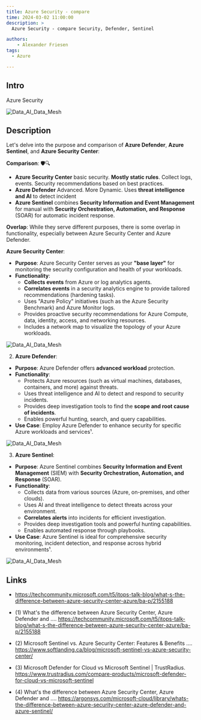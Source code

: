 ```yaml
---
title: Azure Security - compare
time: 2024-03-02 11:00:00
description: >
  Azure Security - compare Security, Defender, Sentinel

authors:
    - Alexander Friesen
tags:
  - Azure

---
```


## Intro

Azure Security


![Data_AI_Data_Mesh](https://techcommunity.microsoft.com/t5/image/serverpage/image-id/256459i5FA890E666D3F0CD/image-size/large)


## Description

Let's delve into the purpose and comparison of **Azure Defender**, **Azure Sentinel**, and **Azure Security Center**:


**Comparison**: 🛡️🔍

- **Azure Security Center** basic security. **Mostly static rules**. Collect logs, events. Security recommendations based on best practices.
- **Azure Defender** Advanced. More Dynamic. Uses **threat intelligence and AI** to detect incident
- **Azure Sentinel** combines **Security Information and Event Management** for manual with **Security Orchestration, Automation, and Response** (SOAR) for automatic incident response.


**Overlap**: While they serve different purposes, there is some overlap in functionality, especially between Azure Security Center and Azure Defender.





**Azure Security Center**:

- **Purpose**: Azure Security Center serves as your **"base layer"** for monitoring the security configuration and health of your workloads.
- **Functionality**:
    - **Collects events** from Azure or log analytics agents.
    - **Correlates events** in a security analytics engine to provide tailored recommendations (hardening tasks).
    - Uses "Azure Policy" initiatives (such as the Azure Security Benchmark) and Azure Monitor logs.
    - Provides proactive security recommendations for Azure Compute, data, identity, access, and networking resources.
    - Includes a network map to visualize the topology of your Azure workloads.


![Data_AI_Data_Mesh](https://techcommunity.microsoft.com/t5/image/serverpage/image-id/256465i68CD48D392D88BCC/image-size/large?v=v2&px=999)



2. **Azure Defender**:

- **Purpose**: Azure Defender offers **advanced workload** protection.
- **Functionality**:
    - Protects Azure resources (such as virtual machines, databases, containers, and more) against threats.
    - Uses threat intelligence and AI to detect and respond to security incidents.
    - Provides deep investigation tools to find the **scope and root cause of incidents**.
    - Enables powerful hunting, search, and query capabilities.
- **Use Case**: Employ Azure Defender to enhance security for specific Azure workloads and services¹.

![Data_AI_Data_Mesh](https://techcommunity.microsoft.com/t5/image/serverpage/image-id/256464iC0199C24BE1457F0/image-size/large?v=v2&px=999)

3. **Azure Sentinel**:

- **Purpose**: Azure Sentinel combines **Security Information and Event Management** (SIEM) with **Security Orchestration, Automation, and Response** (SOAR).
- **Functionality**:
    - Collects data from various sources (Azure, on-premises, and other clouds).
    - Uses AI and threat intelligence to detect threats across your environment.
    - **Correlates alerts** into incidents for efficient investigation.
    - Provides deep investigation tools and powerful hunting capabilities.
    - Enables automated response through playbooks.
- **Use Case**: Azure Sentinel is ideal for comprehensive security monitoring, incident detection, and response across hybrid environments¹.



![Data_AI_Data_Mesh](https://techcommunity.microsoft.com/t5/image/serverpage/image-id/256462iAC7519F10517D10F/image-size/large?v=v2&px=999)










## Links

- <https://techcommunity.microsoft.com/t5/itops-talk-blog/what-s-the-difference-between-azure-security-center-azure/ba-p/2155188>

- (1) What's the difference between Azure Security Center, Azure Defender and .... <https://techcommunity.microsoft.com/t5/itops-talk-blog/what-s-the-difference-between-azure-security-center-azure/ba-p/2155188>
- (2) Microsoft Sentinel vs. Azure Security Center: Features & Benefits .... <https://www.softlanding.ca/blog/microsoft-sentinel-vs-azure-security-center/>
- (3) Microsoft Defender for Cloud vs Microsoft Sentinel | TrustRadius. <https://www.trustradius.com/compare-products/microsoft-defender-for-cloud-vs-microsoft-sentinel>
- (4) What's the difference between Azure Security Center, Azure Defender and .... <https://argonsys.com/microsoft-cloud/library/whats-the-difference-between-azure-security-center-azure-defender-and-azure-sentinel/>